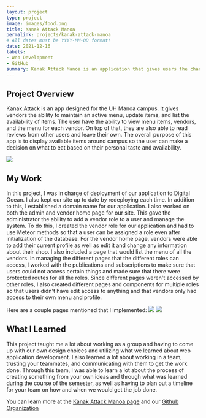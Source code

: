 ```yaml
---
layout: project
type: project
image: images/food.png
title: Kanak Attack Manoa
permalink: projects/kanak-attack-manoa
# All dates must be YYYY-MM-DD format!
date: 2021-12-16
labels:
- Web Development
- GitHub
summary: Kanak Attack Manoa is an application that gives users the chance to view vendors available on campus and make a choice that best fits their budget and taste.
---
```


## Project Overview

Kanak Attack is an app designed for the UH Manoa campus. It gives vendors the ability to maintain an active menu, update items, and list the availability of items. The user have the ability to view menu items, vendors, and the menu for each vendor. On top of that, they are also able to read reviews from other users and leave their own. The overall purpose of this app is to display available items around campus so the user can make a decision on what to eat based on their personal taste and availability.

<img class="ui image" src="{{ site.baseurl }}/images/kanak-attack.png">

## My Work

In this project, I was in charge of deployment of our application to Digital Ocean. I also kept our site up to date by redeploying each time. In addition to this, I established a domain name for our application. I also worked on both the admin and vendor home page for our site. This gave the administrator the ability to add a vendor role to a user and manage the system. To do this, I created the vendor role for our application and had to use Meteor methods so that a user can be assigned a role even after initialization of the database. For the vendor home page, vendors were able to add their current profile as well as edit it and change any information about their shop. I also included a page that would list the menu of all the vendors. In managing the different pages that the different roles can access, I worked with the publications and subscriptions to make sure that users could not access certain things and made sure that there were protected routes for all the roles. Since different pages weren't accessed by other roles, I also created different pages and components for multiple roles so that users didn't have edit access to anything and that vendors only had access to their own menu and profile.

Here are a couple pages mentioned that I implemented:
<img class="ui image" src="{{ site.baseurl }}/images/admin-home.png">
<img class="ui image" src="{{ site.baseurl }}/images/vendor-home.png">

## What I Learned 

This project taught me a lot about working as a group and having to come up with our own design choices and utilizing what we learned about web application development. I also learned a lot about working in a team, trusting your teammates, and communicating with them to get the work done. Through this team, I was able to learn a lot about the process of creating something from your own ideas and through what was learned during the course of the semester, as well as having to plan out a timeline for your team on how and when we would get the job done.

You can learn more at the [Kanak Attack Manoa page](https://kanak-attack-manoa.github.io/) and our [Github Organization](https://github.com/kanak-attack-manoa)
